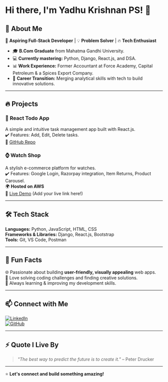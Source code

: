 # Hi there, I'm Yadhu Krishnan PS! 👋  

## 🌟 About Me  

🚀 **Aspiring Full-Stack Developer** | 💡 **Problem Solver** | 🔥 **Tech Enthusiast**  

- 🎓 **B.Com Graduate** from Mahatma Gandhi University.  
- 💻 **Currently mastering:** Python, Django, React.js, and DSA.  
- 📊 **Work Experience:** Former Accountant at Force Academy, Capital Petroleum & a Spices Export Company.  
- 🔄 **Career Transition:** Merging analytical skills with tech to build innovative solutions.  

---

## 🔥 Projects  

### 📝 **React Todo App**  
A simple and intuitive task management app built with React.js.  
✔️ Features: Add, Edit, Delete tasks.  
🔗 [GitHub Repo](https://github.com/yadhuu06/react-todo-app)  

### ⌚ **Watch Shop**  
A stylish e-commerce platform for watches.  
✔️ Features: Google Login, Razorpay integration, Item Returns, Product Carousel.  
🌍 **Hosted on AWS**  
🔗 [Live Demo](#) (Add your live link here!)  

---

## 🛠️ Tech Stack  

**Languages:** Python, JavaScript, HTML, CSS  
**Frameworks & Libraries:** Django, React.js, Bootstrap  
**Tools:** Git, VS Code, Postman  

---

## 🌟 Fun Facts  

🌐 Passionate about building **user-friendly, visually appealing** web apps.  
🎯 Love solving coding challenges and finding creative solutions.  
📖 Always learning & improving my development skills.  

---

## 📫 Connect with Me  

[![LinkedIn](https://img.shields.io/badge/LinkedIn-blue?style=for-the-badge&logo=linkedin)](https://www.linkedin.com/in/yadhu-krishnan-2aa958300/)  
[![GitHub](https://img.shields.io/badge/GitHub-000?style=for-the-badge&logo=github)](https://github.com/yadhuu06)  

---

## ⚡ Quote I Live By  

> *"The best way to predict the future is to create it."* – Peter Drucker  

---

⭐ **Let's connect and build something amazing!**  
